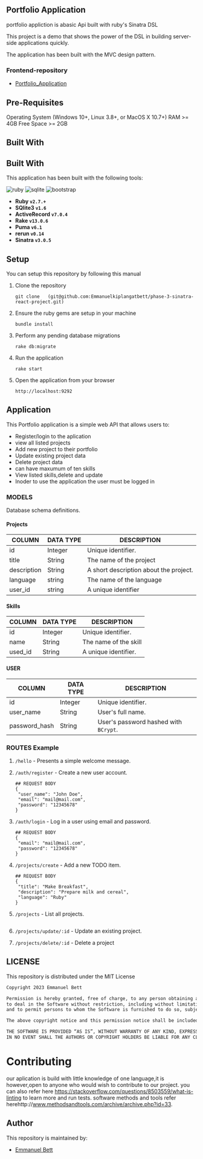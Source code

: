 ## Portfolio Application

portfolio appliction is abasic Api built with ruby's Sinatra DSL

This project is a demo that shows the power of the DSL in building server-side applications quickly.

The application has been built with the MVC design pattern.


### Frontend-repository

  - [Portfolio_Application](https://github.com/Emmanuelkiplangatbett/Portfolio_Application.git)



## Pre-Requisites

Operating System (Windows 10+, Linux 3.8+, or MacOS X 10.7+)
RAM >= 4GB
Free Space >= 2GB

## Built With

## Built With
This application has been built with the following tools:

![ruby](https://img.shields.io/badge/Ruby-CC342D?style=for-the-badge&logo=ruby&logoColor=white)
![sqlite](https://img.shields.io/badge/SQLite-07405E?style=for-the-badge&logo=sqlite&logoColor=white)
![bootstrap](https://img.shields.io/badge/Bootstrap-563D7C?style=for-the-badge&logo=bootstrap&logoColor=white)


- **Ruby `v2.7.+`**
- **SQlite3 `v1.6`**
- **ActiveRecord `v7.0.4`**
- **Rake `v13.0.6`**
- **Puma `v6.1`**
- **rerun `v0.14`**
- **Sinatra `v3.0.5`**



## Setup
You can setup this repository by following this manual

1. Clone the repository
    ```{shell}
   git clone   (git@github.com:Emmanuelkiplangatbett/phase-3-sinatra-react-project.git)
   ```
2. Ensure the ruby gems are setup in your machine
    ```{shell}
   bundle install
   ```
3. Perform any pending database migrations
   ```{shell}
   rake db:migrate
   ```
4. Run the application
    ```{shell}
    rake start
    ```
5. Open the application from your browser
    ```
   http://localhost:9292
   ```

## Application
This Portfolio application is a simple web API that allows users to:

-  Register/login to the aplication
- view all listed projects
- Add new project to their portfolio
- Update existing project data
- Delete project data
- can have maxumum of ten skills
- View listed skills,delete and update
- Inoder to use the application the user must be logged in



### MODELS
Database schema definitions.

#### Projects

| COLUMN      | DATA TYPE                                       | DESCRIPTION                         | 
|-------------|-------------------------------------------------|-------------------------------------|
| id          | Integer                                         | Unique identifier.                  |
| title       | String                                          | The name of the project               |
| description | String                                          | A short description about the project. |
| language    | string                                          | The name of the language            |
| user_id     | string                                          |  A unique identifier


#### Skills
| COLUMN      | DATA TYPE                                       | DESCRIPTION                         | 
|-------------|-------------------------------------------------|-------------------------------------|
| id          | Integer                                         | Unique identifier.                  |
| name        | String                                          | The name of the skill               |
| used_id     | String                                          | A unique identifier.                |



#### USER
| COLUMN        | DATA TYPE | DESCRIPTION                           | 
|---------------|-----------|---------------------------------------|
| id            | Integer   | Unique identifier.                    |
| user_name     | String    | User's full name.                     |
| password_hash | String    | User's password hashed with `BCrypt`. |





### ROUTES Example

1. `/hello` - Presents a simple welcome message.
2. `/auth/register` - Create a new user account.
   
   ```{json}
   ## REQUEST BODY
   {
    "user_name": "John Doe",
    "email": "mail@mail.com",
    "password": "12345678"
   }
   ```
3. `/auth/login` - Log in a user using email and password.

   ```{json}
   ## REQUEST BODY
   {
    "email": "mail@mail.com",
    "password": "12345678"
   }
   ```
4. `/projects/create` - Add a new TODO item.

   ```{json}
   ## REQUEST BODY
   {
    "title": "Make Breakfast",
    "description": "Prepare milk and cereal",
    "language": "Ruby"
   }
   ```
5. `/projects` - List all projects.



   ```
6. `/projects/update/:id` - Update an existing project.
7. `/projects/delete/:id` - Delete a project



## LICENSE
This repository is distributed under the MIT License

```markdown
Copyright 2023 Emmanuel Bett

Permission is hereby granted, free of charge, to any person obtaining a copy of this software and associated documentation files (the “Software”), 
to deal in the Software without restriction, including without limitation the rights to use, copy, modify, merge, publish, distribute, sublicense, and/or sell copies of the Software, 
and to permit persons to whom the Software is furnished to do so, subject to the following conditions:

The above copyright notice and this permission notice shall be included in all copies or substantial portions of the Software.

THE SOFTWARE IS PROVIDED “AS IS”, WITHOUT WARRANTY OF ANY KIND, EXPRESS OR IMPLIED, INCLUDING BUT NOT LIMITED TO THE WARRANTIES OF MERCHANTABILITY, FITNESS FOR A PARTICULAR PURPOSE AND NONINFRINGEMENT. 
IN NO EVENT SHALL THE AUTHORS OR COPYRIGHT HOLDERS BE LIABLE FOR ANY CLAIM, DAMAGES OR OTHER LIABILITY, WHETHER IN AN ACTION OF CONTRACT, TORT OR OTHERWISE, ARISING FROM, OUT OF OR IN CONNECTION WITH THE SOFTWARE OR THE USE OR OTHER DEALINGS IN THE SOFTWARE.
```

# Contributing

our aplication is build with little knowledge of one language,it is however,open to anyone who would wish to contribute to our project. you can also refer here https://stackoverflow.com/questions/8503559/what-is-linting to learn more and run tests. software methods and tools refer herehttp://www.methodsandtools.com/archive/archive.php?id=33.



## Author
This repository is maintained by:

- [Emmanuel Bett](https://github.com/Emmanuelkiplangatbett) 
